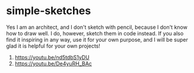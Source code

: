 # simple-sketches
Yes I am an architect, and I don't sketch with pencil, because I don't know how to draw well. I do, however, sketch them in code instead. If you also find it inspiring in any way, use it for your own purpose, and I will be super glad it is helpful for your own projects!

1. https://youtu.be/nd5tdbS1yDU
2. https://youtu.be/De4yuRH_BAc
